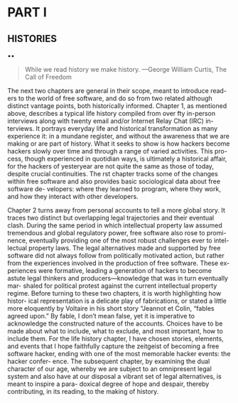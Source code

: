 # PART I
## HISTORIES
••

> While we read history we make history. —George William Curtis, The Call of Freedom


The next two chapters are general in their scope, meant to introduce read- ers to the world of free software, and do so from two related although distinct vantage points, both historically informed. Chapter 1, as mentioned above, describes a typical life history compiled from over  fty in-person interviews along with twenty email and/or Internet Relay Chat (IRC) in- terviews. It portrays everyday life and historical transformation as many experience it: in a mundane register, and without the awareness that we are making or are part of history. What it seeks to show is how hackers become hackers slowly over time and through a range of varied activities. This pro- cess, though experienced in quotidian ways, is ultimately a historical affair, for the hackers of yesteryear are not quite the same as those of today, despite crucial continuities. The  rst chapter tracks some of the changes within free software and also provides basic sociological data about free software de- velopers: where they learned to program, where they work, and how they interact with other developers.


Chapter 2 turns away from personal accounts to tell a more global story. It traces two distinct but overlapping legal trajectories and their eventual clash. During the same period in which intellectual property law assumed tremendous and global regulatory power, free software also rose to promi- nence, eventually providing one of the most robust challenges ever to intel- lectual property laws. The legal alternatives made and supported by free software did not always follow from politically motivated action, but rather from the experiences involved in the production of free software. These ex- periences were formative, leading a generation of hackers to become astute legal thinkers and producers—knowledge that was in turn eventually mar- shaled for political protest against the current intellectual property regime.
Before turning to these two chapters, it is worth highlighting how histor- ical representation is a delicate play of fabrications, or stated a little more eloquently by Voltaire in his short story “Jeannot et Colin, “fables agreed upon.” By fable, I don’t mean false, yet it is imperative to acknowledge the constructed nature of the accounts. Choices have to be made about what to include, what to exclude, and most important, how to include them. For the life history chapter, I have chosen stories, elements, and events that I hope faithfully capture the zeitgeist of becoming a free software hacker, ending with one of the most memorable hacker events: the hacker confer- ence. The subsequent chapter, by examining the dual character of our age, whereby we are subject to an omnipresent legal system and also have at our disposal a vibrant set of legal alternatives, is meant to inspire a para- doxical degree of hope and despair, thereby contributing, in its reading, to the making of history.

